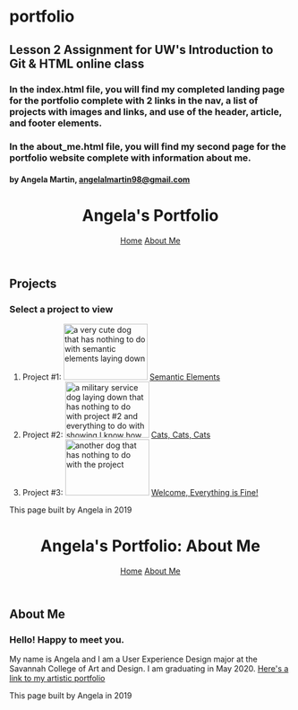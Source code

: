 # portfolio
## Lesson 2 Assignment for UW's Introduction to Git & HTML online class
### In the index.html file, you will find my completed landing page for the portfolio complete with 2 links in the nav, a list of projects with images and links, and use of the header, article, and footer elements.
### In the about_me.html file, you will find my second page for the portfolio website complete with information about me.
#### by Angela Martin, angelalmartin98@gmail.com

<!DOCTYPE html>
<html lang="en">
<head>
  <meta charset="utf-8">
  <title>Angela's Portfolio</title>
</head>
<body>
  <header>
    <h1> Angela's Portfolio</h1>
    <nav>
      <a href="index.html">Home</a>
      <a href="about_me.html">About Me</a>
    </nav>
  </header>

  <section>
    <h2> Projects</h2>
    <article>
      <h3>Select a project to view</h3>
      <ol>
        <li>Project #1: <img src="https://media.defense.gov/2018/Feb/14/2001877850/780/780/0/180213-F-OC707-0934.JPG" width="150" height="100" alt="a very cute dog that has nothing to do with semantic elements laying down">
          <a href="file:///Users/angelamartin/Desktop/html100/semantic-elements/index.html">Semantic Elements</a></li>
        <li>Project #2: <img src="https://www.guideposts.org/sites/guideposts.org/files/styles/hero_box_left_lg/public/blog_post/k9_veterans.jpg?timestamp=1520443629" width="150" height="100" alt="a military service dog laying down that has nothing to do with project #2 and everything to do with showing I know how to do this">
          <a href="file:///Users/angelamartin/Desktop/html100/html-basics/sectioning-elements.html">Cats, Cats, Cats</a></li>
        <li>Project #3: <img src="https://www.dogingtonpost.com/wp-content/uploads/2016/11/MilitaryDog.jpg" width=150 height="100" alt="another dog that has nothing to do with the project">
          <a href="file:///Users/angelamartin/Desktop/html100/html-basics/index.html">Welcome, Everything is Fine!</a></li>
      </ol>
    </article>
  </section>

  <footer>
    <p>This page built by Angela in 2019 </p>
  </footer>

</body>
</html>

<!DOCTYPE html>
<html lang="en">
<head>
  <meta charset="utf-8">
  <title>Angela's Portfolio: About Me</title>
</head>
<body>
  <header>
    <h1> Angela's Portfolio: About Me</h1>
    <nav>
      <a href="index.html">Home</a>
      <a href="about_me.html">About Me</a>
    </nav>
  </header>

  <section>
    <h2> About Me</h2>
    <article>
      <h3>Hello! Happy to meet you.</h3>
      <p> My name is Angela and I am a User Experience Design major at the Savannah College of Art and Design. I am graduating in May 2020. <a href="https://angelamartin.myportfolio.com/">Here's a link to my artistic portfolio</a></p>
    </article>
  </section>

  <footer>
    <p>This page built by Angela in 2019 </p>
  </footer>

</body>
</html>
